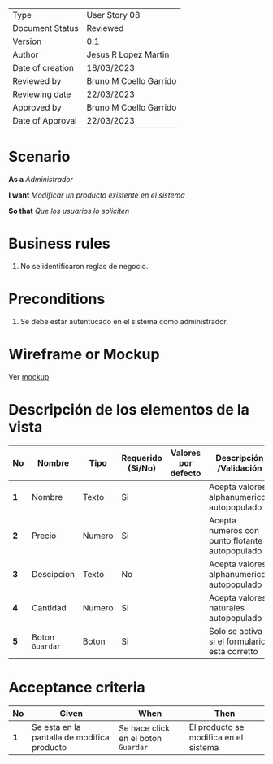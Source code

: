 
|                  |                              |
| ---------------- | ---------------------------- |
| Type             | User Story 08		  |
| Document Status  | Reviewed                     |
| Version          | 0.1                          |
| Author           | Jesus R Lopez Martin         |
| Date of creation | 18/03/2023                   |
| Reviewed by      | Bruno M Coello Garrido       |
| Reviewing date   | 22/03/2023                   |
| Approved by      | Bruno M Coello Garrido       |
| Date of Approval | 22/03/2023    		  |



# **Scenario**

**As a** *Administrador*

**I want**  *Modificar un producto existente en el sistema*

**So that** *Que los usuarios lo soliciten*

# **Business rules**

1. No se identificaron reglas de negocio.



# **Preconditions**

1. Se debe estar autentucado en el sistema como administrador.



# **Wireframe or Mockup**

Ver [mockup](https://www.figma.com/file/eFanSMyakuYfprgAsLxg0w/Sistema-de-Gestion-de-Modulos?type=design&node-id=0%3A1&t=YAkqHfjOU8GOXbKu-1).



# **Descripción de los elementos de la vista**

| **No** | **Nombre**        | **Tipo**               | **Requerido (Si/No)** | Valores por defecto | **Descripción /Validación**                     |
| ------ | ----------------- | ---------------------- | --------------------- | ------------------- | ----------------------------------------------- |
| **1**  | Nombre 	     | Texto		      | Si                    |                     |  Acepta valores alphanumericos autopopulado     |
| **2**  | Precio 	     | Numero		      | Si                    |                     |  Acepta numeros con punto flotante autopopulado |
| **3**  | Descipcion        | Texto		      | No                    |                     |  Acepta valores alphanumericos autopopulado     |
| **4**  | Cantidad	     | Numero		      | Si                    |                     |  Acepta valores naturales autopopulado   	      |
| **5**  | Boton `Guardar`   | Boton 		      | Si                    |                     |  Solo se activa si el formulario esta corretto  |


# **Acceptance criteria**

| **No** | **Given**                                                    | **When**                                        | **Then**                                                      |
| ------ | ------------------------------------------------------------ | ----------------------------------------------- | ------------------------------------------------------------- |
| **1**  | Se esta en la pantalla de modifica producto	                | Se hace click en el boton `Guardar`	          | El producto se modifica en el sistema   			  |